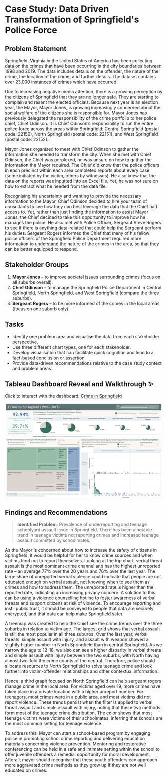 # Case Study: Data Driven Transformation of Springfield's Police Force

##  Problem Statement

Springfield, Virginia in the United States of America has been collecting data on the crimes that have been occurring in the city boundaries between 1998 and 2019. The data includes details on the offender, the nature of the crime, the location of the crime, and further details. The dataset contains over 23,000 instances of crimes which have occurred.

Due to increasing negative media attention, there is a growing perception by the citizens of Springfield that they are no longer safe. They are starting to complain and resent the elected officials. Because next year is an election year, the Mayor, Mayor Jones, is growing increasingly concerned about the social welfare of the citizens she is responsible for. Mayor Jones has previously delegated the responsibility of the crime portfolio to her police chief, Chief Odinson. It is Chief Odinson’s responsibility to run the entire police force across the areas within Springfield: Central Springfield (postal code: 22150), North Springfield (postal code: 22151), and West Springfield (postal code: 22152).

Mayor Jones organised to meet with Chief Odinson to gather the information she needed to transform the city. When she met with Chief Odinson, the Chief was perplexed, he was unsure on how to gather the information the Mayor required. The Chief did know that the police officers in each precinct within each area completed reports about every case (some initiated by the victim, others by witnesses). He also knew that the data on the reports was inputted into an Excel file. Yet, he was not sure on how to extract what he needed from the data file.

Recognising his uncertainty and wanting to provide the necessary information to the Mayor, Chief Odinson decided to hire your team of consultants to see how they can best leverage the data that the Chief had access to. Yet, rather than just finding the information to assist Mayor Jones, the Chief decided to take this opportunity to improve how he manages the police. He also met with Police Officer, Sergeant Steve Rogers to see if there is anything data-related that could help the Sergeant perform his duties. Sergeant Rogers informed the Chief that many of his fellow police officers of the Springfield Police Department required more information to understand the nature of the crimes in the area, so that they can be better equipped to respond.

## Stakeholder Groups

1. **Mayor Jones** – to improve societal issues surrounding crimes (focus on all suburbs overall).
2. **Chief Odinson** – to manage the Springfield Police Department in Central Springfield, North Springfield, and West Springfield (compare the three suburbs).
3. **Sergeant Rogers** – to be more informed of the crimes in the local areas (focus on one suburb only).

## Tasks

- Identify one problem area and visualise the data from each stakeholder perspective.
- Use three different chart types, one for each stakeholder.
- Develop visualisation that can facilitate quick cognition and lead to a fact-based conclusion or assertion. 
- Provide data-driven recommendations relative to the case study context and problem areas.


## Tableau Dashboard Reveal and Walkthrough ✨

Click to interact with the dashboard: [Crime in Springfield](dashboard.html)

![tableau](dashboard.png)


## Findings and Recommendations

> **Identified Problem**: Prevalence of underreporting and teenage schoolyard assault issue in Springfield. There has been a notable trend in teenage victims not reporting crimes and increased teenage assault committed by schoolmates.

As the Mayor is concerned about how to increase the safety of citizens in Springfield, it would be helpful for her to know crime sources and when victims tend not to report themselves. Looking at the top chart, verbal threat assault is the most dominant crime channel and has the highest unreported rate – an average 77% over the 20 years and 76% over the last year. The large share of unreported verbal violence could indicate that people are not educated enough on verbal assault, not knowing when to see them as crimes and how to address them. The unreported rate is higher than the reported rate, indicating an increasing privacy concern. A solution to this can be using a violence counselling hotline to foster awareness of verbal threats and support citizens at risk of violence. To encourage reporting and instil public trust, it should be conveyed to people that data are securely encrypted, and that data can help make Springfield safer.

A treemap was created to help the Chief see the crime trends over the three suburbs in relation to victim age. The largest grid shows that verbal assault is still the most popular in all three suburbs. Over the last year, verbal threats, simple assault with injury, and assault with weapon showed a slightly higher number in North Springfield than in central Springfield. As we narrow the age to 12-18, we also can see a higher disparity in verbal threats and simple assault with injury between the two suburbs, with North having almost two-fold the crime counts of the central. Therefore, police should allocate resources to North Springfield to solve teenage crime and look further into victim-offender relationships and other contextual information.

Hence, a third graph focused on North Springfield can help sergeant rogers manage crime in the local area. For victims aged over 19, more crimes have taken place in a private location with a higher unreport number. For teenagers, most crimes were in a public area, and most victims did not report violence. These trends persist when the filter is applied to verbal threat assault and simple assault with injury, noting that these two methods form most of the teenage crime distribution. The color shows that most teenage victims were victims of their schoolmates, inferring that schools are the most common setting for teenage violence.

To address this, Mayor can start a school-based program by engaging police in promoting school crime reporting and delivering education materials concerning violence prevention. Mentoring and restorative conferencing can be held in a safe and intimate setting within the school to offer juvenile offenders a remedial opportunity for moral development. Afterall, mayor should recognise that these youth offenders can approach more aggravated crime methods as they grow up if they are not well educated on crimes.
